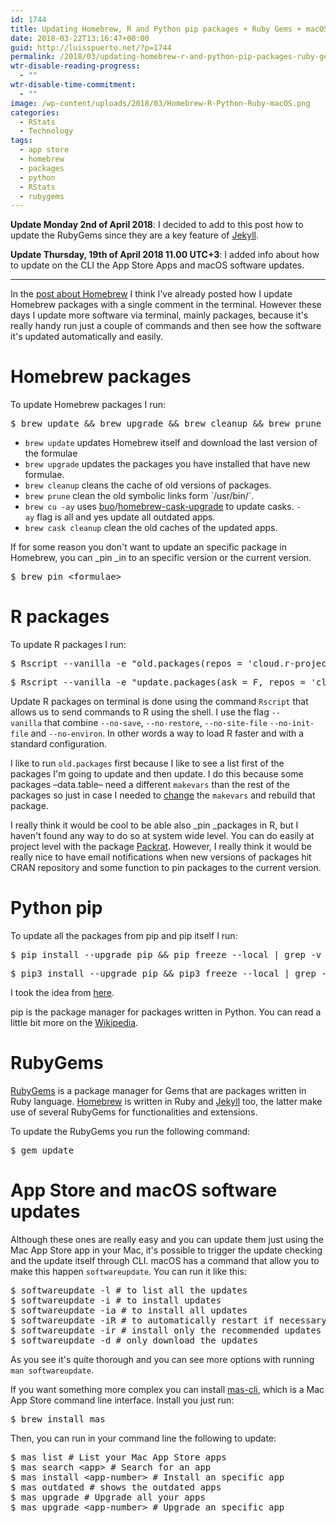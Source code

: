```yaml
---
id: 1744
title: Updating Homebrew, R and Python pip packages + Ruby Gems + macOS
date: 2018-03-22T13:16:47+00:00
guid: http://luisspuerto.net/?p=1744
permalink: /2018/03/updating-homebrew-r-and-python-pip-packages-ruby-gems-macos/
wtr-disable-reading-progress:
  - ""
wtr-disable-time-commitment:
  - ""
image: /wp-content/uploads/2018/03/Homebrew-R-Python-Ruby-macOS.png
categories:
  - RStats
  - Technology
tags:
  - app store
  - homebrew
  - packages
  - python
  - RStats
  - rubygems
---
```

**Update Monday 2nd of April 2018**: I decided to add to this post how to update the RubyGems since they are a key feature of [Jekyll](http://luisspuerto.net/2018/03/jekyll/).

**Update Thursday, 19th of April 2018 11.00 UTC+3**: I added info about how to update on the CLI the App Store Apps and macOS software updates.

* * *

In the [post about Homebrew](http://luisspuerto.net/2017/11/homebrew/) I think I've already posted how I update Homebrew packages with a single comment in the terminal. However these days I update more software via terminal, mainly packages, because it's really handy run just a couple of commands and then see how the software it's updated automatically and easily.

# Homebrew packages

To update Homebrew packages I run:

<pre class="lang:sh decode:true ">$ brew update && brew upgrade && brew cleanup && brew prune && brew cu -ay && brew cask cleanup</pre>

  * `brew update` updates Homebrew itself and download the last version of the formulae
  * `brew upgrade` updates the packages you have installed that have new formulae.
  * `brew cleanup` cleans the cache of old versions of packages.
  * `brew prune` clean the old symbolic links form \`/usr/bin/\`.
  * `brew cu -ay` uses <a class="url fn" href="https://github.com/buo" rel="author"><span class="author">buo</span></a><span class="path-divider">/</span><a href="https://github.com/buo/homebrew-cask-upgrade" data-pjax="#js-repo-pjax-container">homebrew-cask-upgrade</a> to update casks. `-ay` flag is all and yes update all outdated apps.
  * `brew cask cleanup` clean the old caches of the updated apps.

If for some reason you don't want to update an specific package in Homebrew, you can _pin _in to an specific version or the current version.

<pre class="lang:sh decode:true ">$ brew pin &lt;formulae&gt;</pre>

# R packages

To update R packages I run:

<pre class="lang:sh decode:true">$ Rscript --vanilla -e "old.packages(repos = 'cloud.r-project.org')"</pre>

<pre class="lang:sh decode:true">$ Rscript --vanilla -e "update.packages(ask = F, repos = 'cloud.r-project.org')"</pre>

Update R packages on terminal is done using the command `Rscript` that allows us to send commands to R using the shell. I use the flag `--vanilla` that combine `--no-save`, `--no-restore`, `--no-site-file` `--no-init-file` and `--no-environ`. In other words a way to load R faster and with a standard configuration.

I like to run `old.packages` first because I like to see a list first of the packages I'm going to update and then update. I do this because some packages –data.table– need a different `makevars` than the rest of the packages so just in case I needed to [change](http://luisspuerto.net/2018/01/install-r-100-homebrew-edition-with-openblas-openmp-my-version/#data-table-package) the `makevars` and rebuild that package.

I really think it would be cool to be able also _pin _packages in R, but I haven't found any way to do so at system wide level. You can do easily at project level with the package [Packrat](https://rstudio.github.io/packrat/). However, I really think it would be really nice to have email notifications when new versions of packages hit CRAN repository and some function to pin packages to the current version.

# Python pip

To update all the packages from pip and pip itself I run:

<pre class="lang:sh decode:true">$ pip install --upgrade pip && pip freeze --local | grep -v '^\-e' | cut -d = -f 1  | xargs -n1 pip install -U</pre>

<pre class="lang:sh decode:true ">$ pip3 install --upgrade pip && pip3 freeze --local | grep -v '^\-e' | cut -d = -f 1  | xargs -n1 pip3 install -U</pre>

I took the idea from [here](https://stackoverflow.com/questions/2720014/upgrading-all-packages-with-pip).

pip is the package manager for packages written in Python. You can read a little bit more on the [Wikipedia](https://en.wikipedia.org/wiki/Pip_(package_manager)).

# RubyGems

[RubyGems](https://en.wikipedia.org/wiki/RubyGems) is a package manager for Gems that are packages written in Ruby language. [Homebrew](http://luisspuerto.net/2017/11/homebrew/) is written in Ruby and [Jekyll](http://luisspuerto.net/2018/03/jekyll/) too, the latter make use of several RubyGems for functionalities and extensions.

To update the RubyGems you run the following command:

<pre class="lang:sh decode:true ">$ gem update</pre>

# App Store and macOS software updates

Although these ones are really easy and you can update them just using the Mac App Store app in your Mac, it's possible to trigger the update checking and the update itself through CLI. macOS has a command that allow you to make this happen `softwareupdate`. You can run it like this:

<pre class="lang:default decode:true">$ softwareupdate -l # to list all the updates
$ softwareupdate -i # to install updates
$ softwareupdate -ia # to install all updates
$ softwareupdate -iR # to automatically restart if necessary by the update
$ softwareupdate -ir # install only the recommended updates
$ softwareupdate -d # only download the updates</pre>

As you see it's quite thorough and you can see more options with running `man softwareupdate`.

If you want something more complex you can install [mas-cli](https://github.com/mas-cli/mas), which is a Mac App Store command line interface. Install you just run:

<pre class="lang:default decode:true ">$ brew install mas</pre>

Then, you can run in your command line the following to update:

<pre class="lang:default decode:true ">$ mas list # List your Mac App Store apps
$ mas search &lt;app&gt; # Search for an app
$ mas install &lt;app-number&gt; # Install an specific app
$ mas outdated # shows the outdated apps
$ mas upgrade # Upgrade all your apps
$ mas upgrade &lt;app-number&gt; # Upgrade an specific app</pre>

&nbsp;
